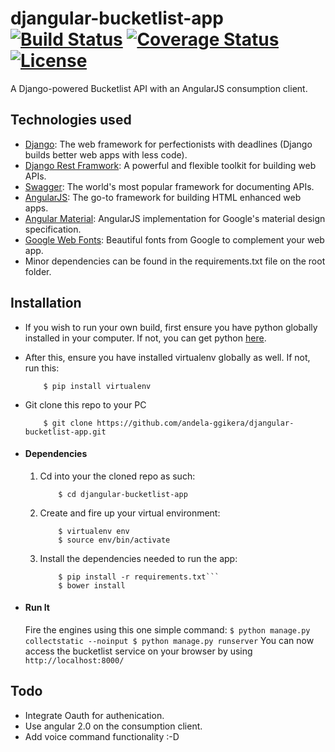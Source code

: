 # djangular-bucketlist-app [![Build Status](https://travis-ci.org/andela-ggikera/djangular-bucketlist-app.svg?branch=master)](https://travis-ci.org/andela-ggikera/djangular-bucketlist-app) [![Coverage Status](https://coveralls.io/repos/github/andela-ggikera/djangular-bucketlist-app/badge.svg?branch=develop)](https://coveralls.io/github/andela-ggikera/djangular-bucketlist-app?branch=develop) [![License](http://img.shields.io/:license-mit-blue.svg)](http://doge.mit-license.org)
A Django-powered Bucketlist API with an AngularJS consumption client.

## Technologies used
* [Django](https://www.djangoproject.com/): The web framework for perfectionists with deadlines (Django builds better web apps with less code).
* [Django Rest Framwork](http://www.django-rest-framework.org/): A powerful and flexible toolkit for building web APIs.
* [Swagger](http://swagger.io/): The world's most popular framework for documenting APIs.
* [AngularJS](https://angularjs.org/): The go-to framework for building HTML enhanced web apps.
* [Angular Material](https://material.angularjs.org/latest/): AngularJS implementation for Google's material design specification.
* [Google Web Fonts](https://www.google.com/fonts): Beautiful fonts from Google to complement your web app.
* Minor dependencies can be found in the requirements.txt file on the root folder.


## Installation
* If you wish to run your own build, first ensure you have python globally installed in your computer. If not, you can get python [here](https://www.python.org").
* After this, ensure you have installed virtualenv globally as well. If not, run this:
    ```
        $ pip install virtualenv
    ```
* Git clone this repo to your PC
    ```
        $ git clone https://github.com/andela-ggikera/djangular-bucketlist-app.git
    ```


* #### Dependencies
    1. Cd into your the cloned repo as such:
        ```
            $ cd djangular-bucketlist-app
        ```

    2. Create and fire up your virtual environment:
        ```
            $ virtualenv env
            $ source env/bin/activate
        ```
    3. Install the dependencies needed to run the app:
        ```
            $ pip install -r requirements.txt```
            $ bower install
        ```


* #### Run It
    Fire the engines using this one simple command:
        ```
            $ python manage.py collectstatic --noinput
            $ python manage.py runserver
        ```
    You can now access the bucketlist service on your browser by using
        ```
            http://localhost:8000/
        ```

## Todo
* Integrate Oauth for authenication.
* Use angular 2.0 on the consumption client.
* Add voice command functionality :-D

